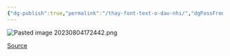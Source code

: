 ```yaml
---
{"dg-publish":true,"permalink":"/thay-font-text-o-dau-nhi/","dgPassFrontmatter":true,"noteIcon":"1","created":"","updated":""}
---
```


![Pasted image 20230804172442.png](/img/user/Pasted%20image%2020230804172442.png)

[Source](https://www.facebook.com/groups/594306492570157/posts/665366112130861/)